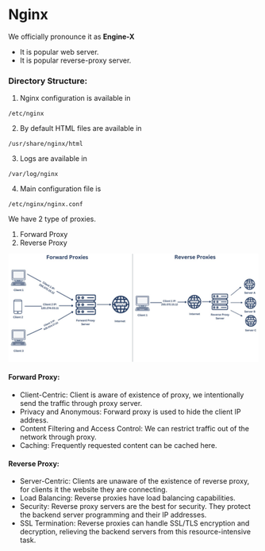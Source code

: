 # Nginx

We officially pronounce it as **Engine-X**

* It is popular web server.
* It is popular reverse-proxy server.

### Directory Structure:
1. Nginx configuration is available in
```
/etc/nginx
```
2. By default HTML files are available in
```
/usr/share/nginx/html
```
3. Logs are available in
```
/var/log/nginx
```
4. Main configuration file is
```
/etc/nginx/nginx.conf
```

We have 2 type of proxies.
1. Forward Proxy
2. Reverse Proxy

![alt text](proxies.jpg)

#### Forward Proxy:
* Client-Centric: Client is aware of existence of proxy, we intentionally send the traffic through proxy server.
* Privacy and Anonymous: Forward proxy is used to hide the client IP address.
* Content Filtering and Access Control: We can restrict traffic out of the network through proxy.
* Caching: Frequently requested content can be cached here.

#### Reverse Proxy:
* Server-Centric: Clients are unaware of the existence of reverse proxy, for clients it the website they are connecting.
* Load Balancing: Reverse proxies have load balancing capabilities.
* Security: Reverse proxy servers are the best for security. They protect the backend server programming and their IP addresses.
* SSL Termination: Reverse proxies can handle SSL/TLS encryption and decryption, relieving the backend servers from this resource-intensive task.